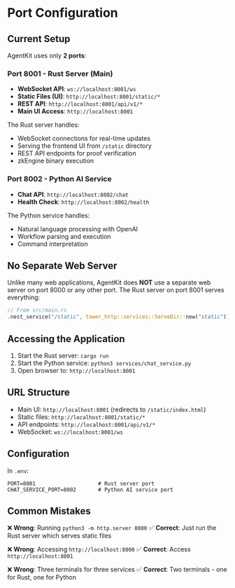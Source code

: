 # Port Configuration

## Current Setup

AgentKit uses only **2 ports**:

### Port 8001 - Rust Server (Main)
- **WebSocket API**: `ws://localhost:8001/ws`
- **Static Files (UI)**: `http://localhost:8001/static/*`
- **REST API**: `http://localhost:8001/api/v1/*`
- **Main UI Access**: `http://localhost:8001`

The Rust server handles:
- WebSocket connections for real-time updates
- Serving the frontend UI from `/static` directory
- REST API endpoints for proof verification
- zkEngine binary execution

### Port 8002 - Python AI Service
- **Chat API**: `http://localhost:8002/chat`
- **Health Check**: `http://localhost:8002/health`

The Python service handles:
- Natural language processing with OpenAI
- Workflow parsing and execution
- Command interpretation

## No Separate Web Server

Unlike many web applications, AgentKit does **NOT** use a separate web server on port 8000 or any other port. The Rust server on port 8001 serves everything:

```rust
// From src/main.rs
.nest_service("/static", tower_http::services::ServeDir::new("static"))
```

## Accessing the Application

1. Start the Rust server: `cargo run`
2. Start the Python service: `python3 services/chat_service.py`
3. Open browser to: `http://localhost:8001`

## URL Structure

- Main UI: `http://localhost:8001` (redirects to `/static/index.html`)
- Static files: `http://localhost:8001/static/*`
- API endpoints: `http://localhost:8001/api/v1/*`
- WebSocket: `ws://localhost:8001/ws`

## Configuration

In `.env`:
```env
PORT=8001                    # Rust server port
CHAT_SERVICE_PORT=8002       # Python AI service port
```

## Common Mistakes

❌ **Wrong**: Running `python3 -m http.server 8000`
✅ **Correct**: Just run the Rust server which serves static files

❌ **Wrong**: Accessing `http://localhost:8000`
✅ **Correct**: Access `http://localhost:8001`

❌ **Wrong**: Three terminals for three services
✅ **Correct**: Two terminals - one for Rust, one for Python